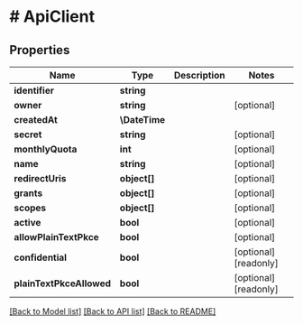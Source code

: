 # # ApiClient

## Properties

Name | Type | Description | Notes
------------ | ------------- | ------------- | -------------
**identifier** | **string** |  |
**owner** | **string** |  | [optional]
**createdAt** | **\DateTime** |  |
**secret** | **string** |  | [optional]
**monthlyQuota** | **int** |  | [optional]
**name** | **string** |  | [optional]
**redirectUris** | **object[]** |  | [optional]
**grants** | **object[]** |  | [optional]
**scopes** | **object[]** |  | [optional]
**active** | **bool** |  | [optional]
**allowPlainTextPkce** | **bool** |  | [optional]
**confidential** | **bool** |  | [optional] [readonly]
**plainTextPkceAllowed** | **bool** |  | [optional] [readonly]

[[Back to Model list]](../../README.md#models) [[Back to API list]](../../README.md#endpoints) [[Back to README]](../../README.md)
